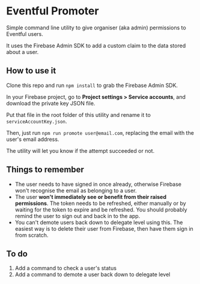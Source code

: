 Eventful Promoter
=================

Simple command line utility to give organiser (aka admin) permissions to Eventful users.

It uses the Firebase Admin SDK to add a custom claim to the data stored about a user.

How to use it
------------

Clone this repo and run `npm install` to grab the Firebase Admin SDK.

In your Firebase project, go to **Project settings > Service accounts**, and download the private key JSON file.

Put that file in the root folder of this utility and rename it to `serviceAccountKey.json`.

Then, just run `npm run promote user@email.com`, replacing the email with the user's email address.

The utility will let you know if the attempt succeeded or not.

Things to remember
------------------

* The user needs to have signed in once already, otherwise Firebase won't recognise the email as belonging to a user.
* The user **won't immediately see or benefit from their raised permissions**. The token needs to be refreshed, either manually or by waiting for the token to expire and be refreshed. You should probably remind the user to sign out and back in to the app.
* You can't demote users back down to delegate level using this. The easiest way is to delete their user from Firebase, then have them sign in from scratch.

To do
-----

1. Add a command to check a user's status
2. Add a command to demote a user back down to delegate level